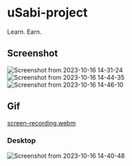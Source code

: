 # uSabi-project  

Learn. Earn.  

## Screenshot  

![Screenshot from 2023-10-16 14-31-24](https://github.com/occiandiaali/uSabi-project/assets/40769994/ede5a949-323e-48f0-9f06-3b959dda51cd) ![Screenshot from 2023-10-16 14-44-35](https://github.com/occiandiaali/uSabi-project/assets/40769994/adf85a1b-19ca-4aea-9bc5-c8112cea4781) ![Screenshot from 2023-10-16 14-46-10](https://github.com/occiandiaali/uSabi-project/assets/40769994/be738fb0-29d2-4878-bf0c-7513dd37af4c)  

## Gif  

[screen-recording.webm](https://github.com/occiandiaali/uSabi-project/assets/40769994/c3d5a56b-77cf-4d4e-877c-b75652c116fe)



### Desktop  

![Screenshot from 2023-10-16 14-40-48](https://github.com/occiandiaali/uSabi-project/assets/40769994/066d2167-a101-4ea5-b4f5-159a42516e03)

